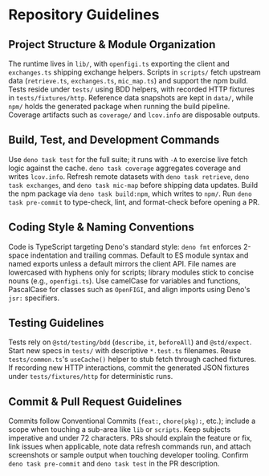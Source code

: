 # Repository Guidelines

## Project Structure & Module Organization
The runtime lives in `lib/`, with `openfigi.ts` exporting the client and `exchanges.ts` shipping exchange helpers. Scripts in `scripts/` fetch upstream data (`retrieve.ts`, `exchanges.ts`, `mic_map.ts`) and support the npm build. Tests reside under `tests/` using BDD helpers, with recorded HTTP fixtures in `tests/fixtures/http`. Reference data snapshots are kept in `data/`, while `npm/` holds the generated package when running the build pipeline. Coverage artifacts such as `coverage/` and `lcov.info` are disposable outputs.

## Build, Test, and Development Commands
Use `deno task test` for the full suite; it runs with `-A` to exercise live fetch logic against the cache. `deno task coverage` aggregates coverage and writes `lcov.info`. Refresh remote datasets with `deno task retrieve`, `deno task exchanges`, and `deno task mic-map` before shipping data updates. Build the npm package via `deno task build:npm`, which writes to `npm/`. Run `deno task pre-commit` to type-check, lint, and format-check before opening a PR.

## Coding Style & Naming Conventions
Code is TypeScript targeting Deno's standard style: `deno fmt` enforces 2-space indentation and trailing commas. Default to ES module syntax and named exports unless a default mirrors the client API. File names are lowercased with hyphens only for scripts; library modules stick to concise nouns (e.g., `openfigi.ts`). Use camelCase for variables and functions, PascalCase for classes such as `OpenFIGI`, and align imports using Deno's `jsr:` specifiers.

## Testing Guidelines
Tests rely on `@std/testing/bdd` (`describe`, `it`, `beforeAll`) and `@std/expect`. Start new specs in `tests/` with descriptive `*.test.ts` filenames. Reuse `tests/common.ts`'s `useCache()` helper to stub fetch through cached fixtures. If recording new HTTP interactions, commit the generated JSON fixtures under `tests/fixtures/http` for deterministic runs.

## Commit & Pull Request Guidelines
Commits follow Conventional Commits (`feat:`, `chore(pkg):`, etc.); include a scope when touching a sub-area like `lib` or `scripts`. Keep subjects imperative and under 72 characters. PRs should explain the feature or fix, link issues when applicable, note data refresh commands run, and attach screenshots or sample output when touching developer tooling. Confirm `deno task pre-commit` and `deno task test` in the PR description.
